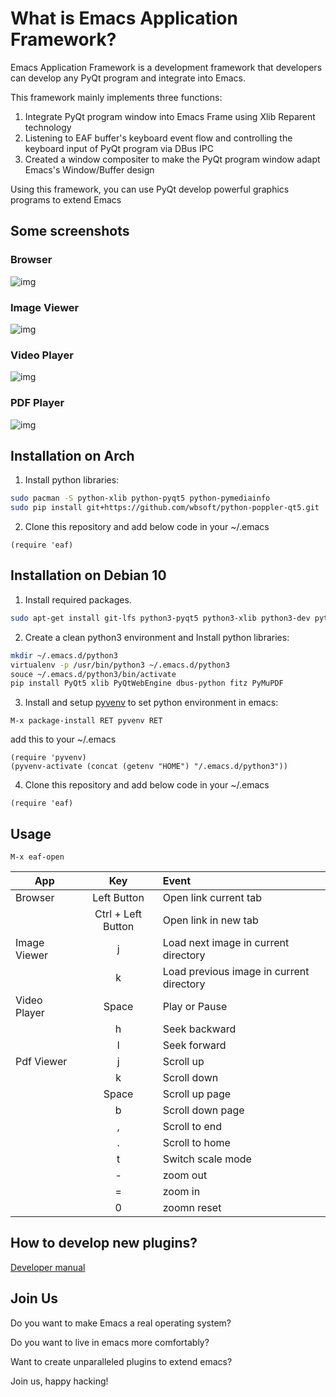 # What is Emacs Application Framework?
Emacs Application Framework is a development framework that developers can develop any PyQt program and integrate into Emacs.

This framework mainly implements three functions:
1. Integrate PyQt program window into Emacs Frame using Xlib Reparent technology
2. Listening to EAF buffer's keyboard event flow and controlling the keyboard input of PyQt program via DBus IPC
3. Created a window compositer to make the PyQt program window adapt Emacs's Window/Buffer design

Using this framework, you can use PyQt develop powerful graphics programs to extend Emacs

## Some screenshots

### Browser
![img](./screenshot/browser.gif)

### Image Viewer
![img](./screenshot/image_viewer.gif)

### Video Player
![img](./screenshot/video_player.gif)

### PDF Player
![img](./screenshot/pdf_viewer.gif)

## Installation on Arch

1. Install python libraries:
```Bash
sudo pacman -S python-xlib python-pyqt5 python-pymediainfo
sudo pip install git+https://github.com/wbsoft/python-poppler-qt5.git
```

2. Clone this repository and add below code in your ~/.emacs
```Elisp
(require 'eaf)
```
## Installation on Debian 10

1. Install required packages.
```Bash
sudo apt-get install git-lfs python3-pyqt5 python3-xlib python3-dev python-dev virtualenv git libdbus-glib-1-dev libgirepository1.0-dev
```

2. Create a clean python3 environment and Install python libraries:
```Bash
mkdir ~/.emacs.d/python3
virtualenv -p /usr/bin/python3 ~/.emacs.d/python3
souce ~/.emacs.d/python3/bin/activate
pip install PyQt5 xlib PyQtWebEngine dbus-python fitz PyMuPDF
```

3. Install and setup [pyvenv](https://github.com/jorgenschaefer/pyvenv) to set python environment in emacs:
```
M-x package-install RET pyvenv RET
```
add this to your ~/.emacs
```Elisp
(require 'pyvenv)
(pyvenv-activate (concat (getenv "HOME") "/.emacs.d/python3"))
```

4. Clone this repository and add below code in your ~/.emacs
```Elisp
(require 'eaf)
```

## Usage

```
M-x eaf-open
```
| App          | Key                | Event                                    |
| --------     | :-----:            | :----                                    |
| Browser      | Left Button        | Open link current tab                    |
|              | Ctrl + Left Button | Open link in new tab                     |
| Image Viewer | j                  | Load next image in current directory     |
|              | k                  | Load previous image in current directory |
| Video Player | Space              | Play or Pause                            |
|              | h                  | Seek backward                            |
|              | l                  | Seek forward                             |
| Pdf Viewer   | j                  | Scroll up                                |
|              | k                  | Scroll down                              |
|              | Space              | Scroll up page                           |
|              | b                  | Scroll down page                         |
|              | ,                  | Scroll to end                            |
|              | .                  | Scroll to home                           |
|              | t                  | Switch scale mode                        |
|              | -                  | zoom out                                 |
|              | =                  | zoom in                                  |
|              | 0                  | zoomn reset                              |


## How to develop new plugins?
[Developer manual](HACKING.md)

## Join Us
Do you want to make Emacs a real operating system?

Do you want to live in emacs more comfortably?

Want to create unparalleled plugins to extend emacs?

Join us, happy hacking!
